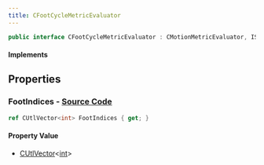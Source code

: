```yaml
---
title: CFootCycleMetricEvaluator
---
```


```csharp
public interface CFootCycleMetricEvaluator : CMotionMetricEvaluator, ISchemaClass<CMotionMetricEvaluator>, ISchemaClass<CFootCycleMetricEvaluator>, ISchemaField, ISchemaClass, INativeHandle
```

#### Implements

## Properties

### **FootIndices** - [Source Code](https://github.com/swiftly-solution/swiftlys2/blob/main/managed/src/SwiftlyS2.Generated/Schemas/Interfaces/CFootCycleMetricEvaluator.cs#L16)

```csharp
ref CUtlVector<int> FootIndices { get; }
```

#### Property Value

- [CUtlVector](/docs/api/-1)<[int](https://learn.microsoft.com/dotnet/api/system.int32)>

